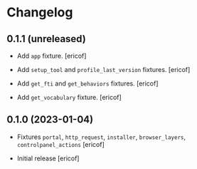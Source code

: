 # Changelog

## 0.1.1 (unreleased)


- Add `app` fixture.
  [ericof]

- Add `setup_tool` and `profile_last_version` fixtures.
  [ericof]

- Add `get_fti` and `get_behaviors` fixtures.
  [ericof]

- Add `get_vocabulary` fixture.
  [ericof]


## 0.1.0 (2023-01-04)

- Fixtures `portal`, `http_request`, `installer`, `browser_layers`, `controlpanel_actions`
  [ericof]

- Initial release
  [ericof]
